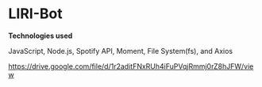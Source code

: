 # LIRI-Bot

**Technologies used**

JavaScript, Node.js, Spotify API, Moment, File System(fs), and Axios

https://drive.google.com/file/d/1r2aditFNxRUh4iFuPVqjRmmj0rZ8hJFW/view



